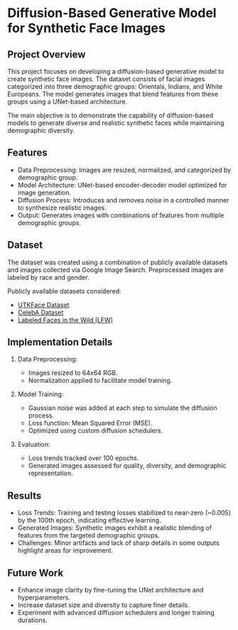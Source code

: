 # Diffusion-Based Generative Model for Synthetic Face Images

## Project Overview
This project focuses on developing a diffusion-based generative model to create synthetic face images. The dataset consists of facial images categorized into three demographic groups: Orientals, Indians, and White Europeans. The model generates images that blend features from these groups using a UNet-based architecture.

The main objective is to demonstrate the capability of diffusion-based models to generate diverse and realistic synthetic faces while maintaining demographic diversity.


## Features
- Data Preprocessing: Images are resized, normalized, and categorized by demographic group.
- Model Architecture: UNet-based encoder-decoder model optimized for image generation.
- Diffusion Process: Introduces and removes noise in a controlled manner to synthesize realistic images.
- Output: Generates images with combinations of features from multiple demographic groups.


## Dataset
The dataset was created using a combination of publicly available datasets and images collected via Google Image Search. Preprocessed images are labeled by race and gender.

Publicly available datasets considered:
- [UTKFace Dataset](https://susanqq.github.io/UTKFace/)
- [CelebA Dataset](http://mmlab.ie.cuhk.edu.hk/projects/CelebA.html)
- [Labeled Faces in the Wild (LFW)](http://vis-www.cs.umass.edu/lfw/)


## Implementation Details
1. Data Preprocessing:
   - Images resized to 64x64 RGB.
   - Normalization applied to facilitate model training.

2. Model Training:
   - Gaussian noise was added at each step to simulate the diffusion process.
   - Loss function: Mean Squared Error (MSE).
   - Optimized using custom diffusion schedulers.

3. Evaluation:
   - Loss trends tracked over 100 epochs.
   - Generated images assessed for quality, diversity, and demographic representation.


## Results
- Loss Trends: Training and testing losses stabilized to near-zero (~0.005) by the 100th epoch, indicating effective learning.
- Generated Images: Synthetic images exhibit a realistic blending of features from the targeted demographic groups.
- Challenges: Minor artifacts and lack of sharp details in some outputs highlight areas for improvement.


## Future Work
- Enhance image clarity by fine-tuning the UNet architecture and hyperparameters.
- Increase dataset size and diversity to capture finer details.
- Experiment with advanced diffusion schedulers and longer training durations.

